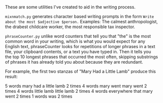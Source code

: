 These are some utilities I've created to aid in the writing process.

`mixnmatch.py` generates character based writing prompts in the form `Write about the most $adjective $person.` Examples: The calmest anthropologist, the drabest childcare worker, the most responsible tax inspector.

`phraseCounter.py` unlike word counters that tell you that "the" is the most common word in your writing, which is what you would expect for any English text, phraseCounter looks for repetitions of longer phrases in a text file, your clipboard contents, or a text you have typed in. Then it tells you the top 10 longest phrases that occurred the most often, skipping substrings of phrases it has already told you about because they are redundant.

For example, the first two stanzas of "Mary Had a Little Lamb" produce this result:

5 words    mary had a little lamb  2 times
4 words    mary went mary went     2 times
4 words    little lamb little lamb 2 times
4 words    everywhere that mary went   2 times
1 words    was                   2 times